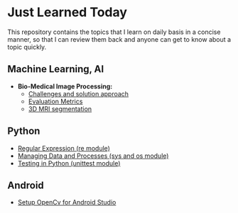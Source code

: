 # Just Learned Today
This repository contains the topics that I learn on daily basis in a concise manner, so that I can review them back and anyone can get to know about a topic quickly.

## Machine Learning, AI
- **Bio-Medical Image Processing:** 
   - [Challenges and solution approach](Machine%20Learning%20and%20AI/Bio%20Medical%20Image%20Processing.md)
   - [Evaluation Metrics](Machine%20Learning%20and%20AI/Bio%20Medical%20Evaluation%20Metrics.md)
   - [3D MRI segmentation](Machine%20Learning%20and%20AI/Image%20Segmentation%20on%20MRI%20Images.md)
   
   
## Python
- [Regular Expression (re module)](Python/regular_expression_re_module.md)
- [Managing Data and Processes (sys and os module)](Python/managing_data_process_sys_os_module.md)    
- [Testing in Python (unittest module)](Python/software_testing.md)

  
## Android  
- [Setup OpenCv for Android Studio](Android%20/setup_opencv_android.md)  